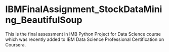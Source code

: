 # IBMFinalAssignment_StockDataMining_BeautifulSoup
This is the final assessment in IMB Python Project for Data Science course which was recently added to IBM Data Science Professional Certification on Coursera. 
